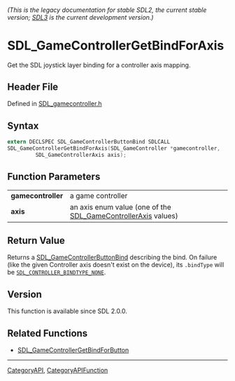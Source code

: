 ###### (This is the legacy documentation for stable SDL2, the current stable version; [SDL3](https://wiki.libsdl.org/SDL3/) is the current development version.)
# SDL_GameControllerGetBindForAxis

Get the SDL joystick layer binding for a controller axis mapping.

## Header File

Defined in [SDL_gamecontroller.h](https://github.com/libsdl-org/SDL/blob/SDL2/include/SDL_gamecontroller.h)

## Syntax

```c
extern DECLSPEC SDL_GameControllerButtonBind SDLCALL
SDL_GameControllerGetBindForAxis(SDL_GameController *gamecontroller,
         SDL_GameControllerAxis axis);

```

## Function Parameters

|                        |                                                                                         |
| ---------------------- | --------------------------------------------------------------------------------------- |
| **gamecontroller**     | a game controller                                                                       |
| **axis**               | an axis enum value (one of the [SDL_GameControllerAxis](SDL_GameControllerAxis) values) |

## Return Value

Returns a [SDL_GameControllerButtonBind](SDL_GameControllerButtonBind)
describing the bind. On failure (like the given Controller axis doesn't
exist on the device), its `.bindType` will be
[`SDL_CONTROLLER_BINDTYPE_NONE`](SDL_CONTROLLER_BINDTYPE_NONE).

## Version

This function is available since SDL 2.0.0.

## Related Functions

* [SDL_GameControllerGetBindForButton](SDL_GameControllerGetBindForButton)

----
[CategoryAPI](CategoryAPI), [CategoryAPIFunction](CategoryAPIFunction)


